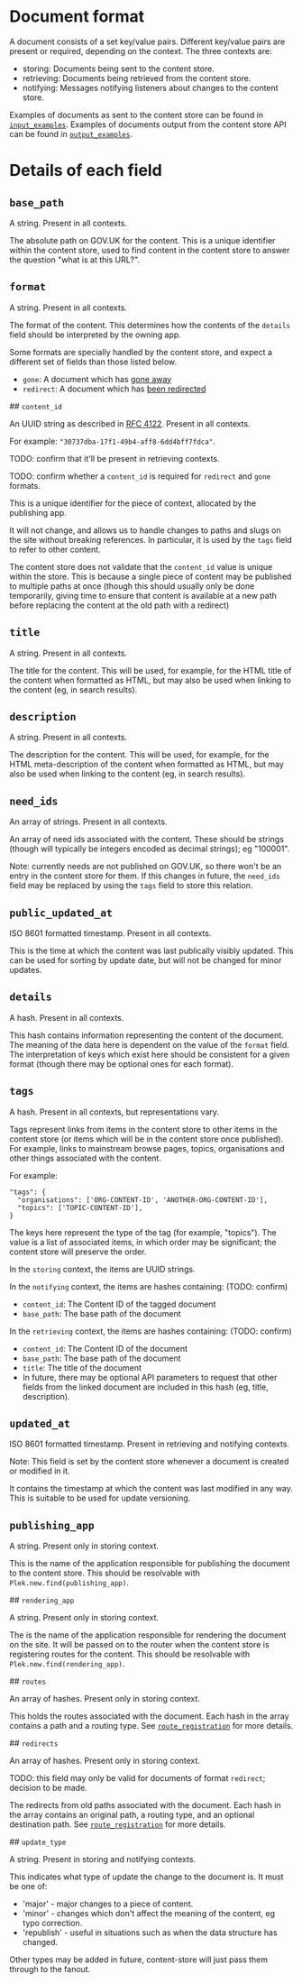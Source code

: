 # Document format

A document consists of a set key/value pairs. Different key/value pairs are
present or required, depending on the context. The three contexts are:

 - storing: Documents being sent to the content store.
 - retrieving: Documents being retrieved from the content store.
 - notifying: Messages notifying listeners about changes to the content store.

Examples of documents as sent to the content store can be found in
[`input_examples`](input_examples/).  Examples of documents output from the
content store API can be found in [`output_examples`](output_examples/).

# Details of each field

## `base_path`

A string. Present in all contexts.

The absolute path on GOV.UK for the content.  This is a unique identifier
within the content store, used to find content in the content store to answer
the question "what is at this URL?".

## `format`

A string. Present in all contexts.

The format of the content.  This determines how the contents of the `details`
field should be interpreted by the owning app.

Some formats are specially handled by the content store, and expect a different
set of fields than those listed below.

 - `gone`: A document which has [gone away](input_examples/gone_item.md)
 - `redirect`: A document which has [been redirected](input_examples/redirect_item.md)

## `content_id`

An UUID string as described in [RFC 4122](http://www.ietf.org/rfc/rfc4122.txt).
Present in all contexts.

For example: `"30737dba-17f1-49b4-aff8-6dd4bff7fdca"`.

TODO: confirm that it'll be present in retrieving contexts.

TODO: confirm whether a `content_id` is required for `redirect` and `gone` formats.

This is a unique identifier for the piece of context, allocated by the
publishing app.

It will not change, and allows us to handle changes to paths and slugs on the
site without breaking references.  In particular, it is used by the `tags`
field to refer to other content.

The content store does not validate that the `content_id` value is unique
within the store.  This is because a single piece of content may be published
to multiple paths at once (though this should usually only be done temporarily,
giving time to ensure that content is available at a new path before replacing
the content at the old path with a redirect)

## `title`

A string. Present in all contexts.

The title for the content.  This will be used, for example, for the HTML title
of the content when formatted as HTML, but may also be used when linking to the
content (eg, in search results).

## `description`

A string. Present in all contexts.

The description for the content.  This will be used, for example, for the HTML
meta-description of the content when formatted as HTML, but may also be used
when linking to the content (eg, in search results).

## `need_ids`

An array of strings. Present in all contexts.

An array of need ids associated with the content.  These should be strings
(though will typically be integers encoded as decimal strings); eg "100001".

Note: currently needs are not published on GOV.UK, so there won't be an entry
in the content store for them.  If this changes in future, the `need_ids` field
may be replaced by using the `tags` field to store this relation.

## `public_updated_at`

ISO 8601 formatted timestamp.  Present in all contexts.

This is the time at which the content was last publically visibly
updated.  This can be used for sorting by update date, but will not be changed
for minor updates.

## `details`

A hash.  Present in all contexts.

This hash contains information representing the content of the document.  The
meaning of the data here is dependent on the value of the `format` field.  The
interpretation of keys which exist here should be consistent for a given format
(though there may be optional ones for each format).

## `tags`

A hash.  Present in all contexts, but representations vary.

Tags represent links from items in the content store to other items in the
content store (or items which will be in the content store once published).
For example, links to mainstream browse pages, topics, organisations and other
things associated with the content.

For example:

    "tags": {
      "organisations": ['ORG-CONTENT-ID', 'ANOTHER-ORG-CONTENT-ID'],
      "topics": ['TOPIC-CONTENT-ID'],
    }

The keys here represent the type of the tag (for example, "topics").  The value
is a list of associated items, in which order may be significant; the content
store will preserve the order.

In the `storing` context, the items are UUID strings.

In the `notifying` context, the items are hashes containing: (TODO: confirm)
 - `content_id`: The Content ID of the tagged document
 - `base_path`: The base path of the document

In the `retrieving` context, the items are hashes containing: (TODO: confirm)
 - `content_id`: The Content ID of the document
 - `base_path`: The base path of the document
 - `title`: The title of the document
 - In future, there may be optional API parameters to request that other fields
   from the linked document are included in this hash (eg, title, description).

## `updated_at`

ISO 8601 formatted timestamp.  Present in retrieving and notifying contexts.

Note: This field is set by the content store whenever a document is created or
modified in it.

It contains the timestamp at which the content was last modified in any way.
This is suitable to be used for update versioning.

## `publishing_app`

A string.  Present only in storing context.

This is the name of the application responsible for publishing the document to
the content store.  This should be resolvable with
`Plek.new.find(publishing_app)`.

## `rendering_app`

A string.  Present only in storing context.

The is the name of the application responsible for rendering the document on
the site.  It will be passed on to the router when the content store is
registering routes for the content.  This should be resolvable with
`Plek.new.find(rendering_app)`.

## `routes`

An array of hashes.  Present only in storing context.

This holds the routes associated with the document.  Each hash in the array
contains a path and a routing type.  See
[`route_registration`](input_examples/route_registration.md) for more details.

## `redirects`

An array of hashes.  Present only in storing context.

TODO: this field may only be valid for documents of format `redirect`; decision to be
made.

The redirects from old paths associated with the document.  Each hash in the
array contains an original path, a routing type, and an optional destination
path.  See [`route_registration`](input_examples/route_registration.md) for
more details.

## `update_type`

A string.  Present in storing and notifying contexts.

This indicates what type of update the change to the document is.
It must be one of:

 - 'major' - major changes to a piece of content.
 - 'minor' - changes which don't affect the meaning of the
   content, eg typo correction.
 - 'republish' - useful in situations such as when the data
   structure has changed.

Other types may be added in future, content-store will just pass them through
to the fanout.
